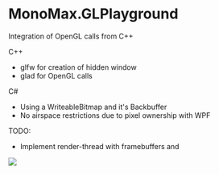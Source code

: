 # MonoMax.GLPlayground

Integration of OpenGL calls from C++

C++
- glfw for creation of hidden window
- glad for OpenGL calls

C#
- Using a WriteableBitmap and it's Backbuffer
- No airspace restrictions due to pixel ownership with WPF

TODO:
- Implement render-thread with framebuffers and 

![](https://github.com/MonoMaxMW/MonoMax.GLPlayground/blob/master/img_2.gif)
